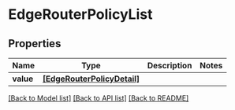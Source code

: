 # EdgeRouterPolicyList


## Properties
Name | Type | Description | Notes
------------ | ------------- | ------------- | -------------
**value** | [**[EdgeRouterPolicyDetail]**](EdgeRouterPolicyDetail.md) |  | 

[[Back to Model list]](../README.md#documentation-for-models) [[Back to API list]](../README.md#documentation-for-api-endpoints) [[Back to README]](../README.md)


